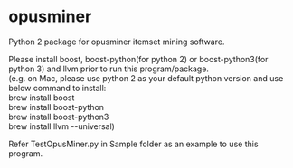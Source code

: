 # opusminer
Python 2 package for opusminer itemset mining software.

Please install boost, boost-python(for python 2) or boost-python3(for python 3) and llvm prior to run this program/package.<br />
(e.g. on Mac, please use python 2 as your default python version and use below command to install:<br />
brew install boost<br />
brew install boost-python<br />
brew install boost-python3<br />
brew install llvm --universal)<br />

Refer TestOpusMiner.py in Sample folder as an example to use this program.


